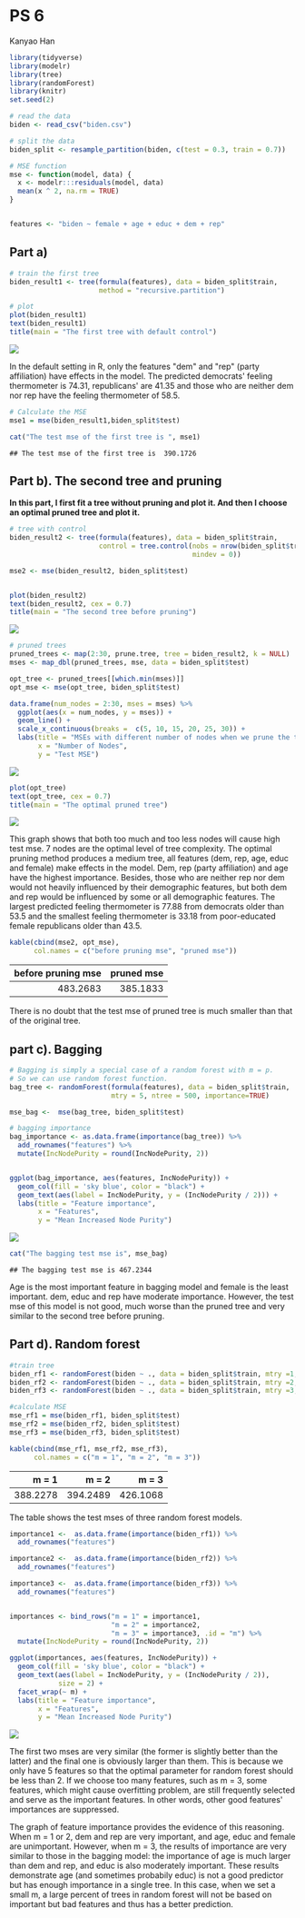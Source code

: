 PS 6
================
Kanyao Han

``` r
library(tidyverse)
library(modelr)
library(tree)
library(randomForest)
library(knitr)
set.seed(2)
```

``` r
# read the data
biden <- read_csv("biden.csv")

# split the data
biden_split <- resample_partition(biden, c(test = 0.3, train = 0.7))

# MSE function
mse <- function(model, data) {
  x <- modelr:::residuals(model, data)
  mean(x ^ 2, na.rm = TRUE)
}


features <- "biden ~ female + age + educ + dem + rep"
```

Part a)
-------

``` r
# train the first tree
biden_result1 <- tree(formula(features), data = biden_split$train,
                      method = "recursive.partition")
```

``` r
# plot
plot(biden_result1)
text(biden_result1) 
title(main = "The first tree with default control")
```

![](PS_6_files/figure-markdown_github-ascii_identifiers/unnamed-chunk-4-1.png)

In the default setting in R, only the features "dem" and "rep" (party affiliation) have effects in the model. The predicted democrats' feeling thermometer is 74.31, republicans' are 41.35 and those who are neither dem nor rep have the feeling thermometer of 58.5.

``` r
# Calculate the MSE
mse1 = mse(biden_result1,biden_split$test)

cat("The test mse of the first tree is ", mse1)
```

    ## The test mse of the first tree is  390.1726

Part b). The second tree and pruning
------------------------------------

**In this part, I first fit a tree without pruning and plot it. And then I choose an optimal pruned tree and plot it.**

``` r
# tree with control
biden_result2 <- tree(formula(features), data = biden_split$train,
                      control = tree.control(nobs = nrow(biden_split$train),
                                             mindev = 0))

mse2 <- mse(biden_result2, biden_split$test)


plot(biden_result2)
text(biden_result2, cex = 0.7) 
title(main = "The second tree before pruning")
```

![](PS_6_files/figure-markdown_github-ascii_identifiers/unnamed-chunk-6-1.png)

``` r
# pruned trees
pruned_trees <- map(2:30, prune.tree, tree = biden_result2, k = NULL)
mses <- map_dbl(pruned_trees, mse, data = biden_split$test)

opt_tree <- pruned_trees[[which.min(mses)]]
opt_mse <- mse(opt_tree, biden_split$test)

data.frame(num_nodes = 2:30, mses = mses) %>%
  ggplot(aes(x = num_nodes, y = mses)) +
  geom_line() + 
  scale_x_continuous(breaks =  c(5, 10, 15, 20, 25, 30)) +
  labs(title = "MSEs with different number of nodes when we prune the tree",
       x = "Number of Nodes",
       y = "Test MSE")
```

![](PS_6_files/figure-markdown_github-ascii_identifiers/unnamed-chunk-7-1.png)

``` r
plot(opt_tree)
text(opt_tree, cex = 0.7)
title(main = "The optimal pruned tree")
```

![](PS_6_files/figure-markdown_github-ascii_identifiers/unnamed-chunk-8-1.png)

This graph shows that both too much and too less nodes will cause high test mse. 7 nodes are the optimal level of tree complexity. The optimal pruning method produces a medium tree, all features (dem, rep, age, educ and female) make effects in the model. Dem, rep (party affiliation) and age have the highest importance. Besides, those who are neither rep nor dem would not heavily influenced by their demographic features, but both dem and rep would be influenced by some or all demographic features. The largest predicted feeling thermometer is 77.88 from democrats older than 53.5 and the smallest feeling thermometer is 33.18 from poor-educated female republicans older than 43.5.

``` r
kable(cbind(mse2, opt_mse),
      col.names = c("before pruning mse", "pruned mse"))
```

|  before pruning mse|  pruned mse|
|-------------------:|-----------:|
|            483.2683|    385.1833|

There is no doubt that the test mse of pruned tree is much smaller than that of the original tree.

part c). Bagging
----------------

``` r
# Bagging is simply a special case of a random forest with m = p. 
# So we can use random forest function.
bag_tree <- randomForest(formula(features), data = biden_split$train, 
                         mtry = 5, ntree = 500, importance=TRUE)

mse_bag <-  mse(bag_tree, biden_split$test)
```

``` r
# bagging importance
bag_importance <- as.data.frame(importance(bag_tree)) %>%
  add_rownames("features") %>%
  mutate(IncNodePurity = round(IncNodePurity, 2))


ggplot(bag_importance, aes(features, IncNodePurity)) +
  geom_col(fill = 'sky blue', color = "black") +
  geom_text(aes(label = IncNodePurity, y = (IncNodePurity / 2))) +
  labs(title = "Feature importance",
       x = "Features",
       y = "Mean Increased Node Purity")
```

![](PS_6_files/figure-markdown_github-ascii_identifiers/unnamed-chunk-11-1.png)

``` r
cat("The bagging test mse is", mse_bag)
```

    ## The bagging test mse is 467.2344

Age is the most important feature in bagging model and female is the least important. dem, educ and rep have moderate importance. However, the test mse of this model is not good, much worse than the pruned tree and very similar to the second tree before pruning.

Part d). Random forest
----------------------

``` r
#train tree
biden_rf1 <- randomForest(biden ~ ., data = biden_split$train, mtry =1,ntree = 500)
biden_rf2 <- randomForest(biden ~ ., data = biden_split$train, mtry =2,ntree = 500)
biden_rf3 <- randomForest(biden ~ ., data = biden_split$train, mtry =3,ntree = 500)
```

``` r
#calculate MSE
mse_rf1 = mse(biden_rf1, biden_split$test)
mse_rf2 = mse(biden_rf2, biden_split$test)
mse_rf3 = mse(biden_rf3, biden_split$test)

kable(cbind(mse_rf1, mse_rf2, mse_rf3),
      col.names = c("m = 1", "m = 2", "m = 3"))
```

|     m = 1|     m = 2|     m = 3|
|---------:|---------:|---------:|
|  388.2278|  394.2489|  426.1068|

The table shows the test mses of three random forest models.

``` r
importance1 <-  as.data.frame(importance(biden_rf1)) %>%
  add_rownames("features")

importance2 <-  as.data.frame(importance(biden_rf2)) %>%
  add_rownames("features")

importance3 <-  as.data.frame(importance(biden_rf3)) %>%
  add_rownames("features")


importances <- bind_rows("m = 1" = importance1, 
                         "m = 2" = importance2, 
                         "m = 3" = importance3, .id = "m") %>%
  mutate(IncNodePurity = round(IncNodePurity, 2))

ggplot(importances, aes(features, IncNodePurity)) +
  geom_col(fill = 'sky blue', color = "black") +
  geom_text(aes(label = IncNodePurity, y = (IncNodePurity / 2)),
            size = 2) +
  facet_wrap(~ m) +
  labs(title = "Feature importance",
       x = "Features",
       y = "Mean Increased Node Purity")
```

![](PS_6_files/figure-markdown_github-ascii_identifiers/unnamed-chunk-15-1.png)

The first two mses are very similar (the former is slightly better than the latter) and the final one is obviously larger than them. This is because we only have 5 features so that the optimal parameter for random forest should be less than 2. If we choose too many features, such as m = 3, some features, which might cause overfitting problem, are still frequently selected and serve as the important features. In other words, other good features' importances are suppressed.

The graph of feature importance provides the evidence of this reasoning. When m = 1 or 2, dem and rep are very important, and age, educ and female are unimportant. However, when m = 3, the results of importance are very similar to those in the bagging model: the importance of age is much larger than dem and rep, and educ is also moderately important. These results demonstrate age (and sometimes probabily educ) is not a good predictor but has enough importance in a single tree. In this case, when we set a small m, a large percent of trees in random forest will not be based on important but bad features and thus has a better prediction.
